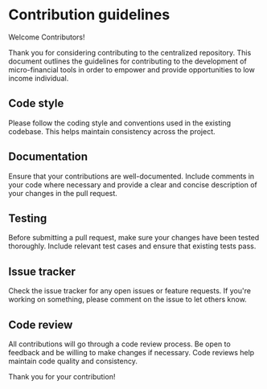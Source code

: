 # Contribution guidelines
Welcome Contributors!

Thank you for considering contributing to the centralized repository. This document outlines the guidelines for contributing to the development of micro-financial tools in order to empower and provide opportunities to low income individual.

## Code style
Please follow the coding style and conventions used in the existing codebase. This helps maintain consistency across the project.

## Documentation
Ensure that your contributions are well-documented. Include comments in your code where necessary and provide a clear and concise description of your changes in the pull request.

## Testing
Before submitting a pull request, make sure your changes have been tested thoroughly. Include relevant test cases and ensure that existing tests pass.

## Issue tracker
Check the issue tracker for any open issues or feature requests. If you're working on something, please comment on the issue to let others know.

## Code review
All contributions will go through a code review process. Be open to feedback and be willing to make changes if necessary. Code reviews help maintain code quality and consistency.

Thank you for your contribution!
